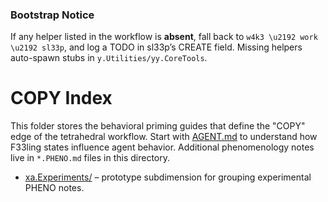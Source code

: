 ### Bootstrap Notice
If any helper listed in the workflow is **absent**, fall back to
`w4k3 \u2192 work \u2192 sl33p`, and log a TODO in sl33p’s CREATE field.
Missing helpers auto-spawn stubs in `y.Utilities/yy.CoreTools`.

# COPY Index

This folder stores the behavioral priming guides that define the "COPY" edge of
the tetrahedral workflow. Start with [AGENT.md](./AGENT.md) to understand how
F33ling states influence agent behavior. Additional phenomenology notes live in
`*.PHENO.md` files in this directory.

- [xa.Experiments/](./xa.Experiments/) – prototype subdimension for grouping experimental PHENO notes.

